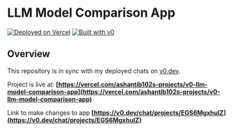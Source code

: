 # LLM Model Comparison App

[![Deployed on Vercel](https://img.shields.io/badge/Deployed%20on-Vercel-black?style=for-the-badge&logo=vercel)](https://vercel.com/ashantib102s-projects/v0-llm-model-comparison-app)
[![Built with v0](https://img.shields.io/badge/Built%20with-v0.dev-black?style=for-the-badge)](https://v0.dev/chat/projects/EGS6MgxhuIZ)

## Overview

This repository is in sync with my deployed chats on [v0.dev](https://v0.dev).

Project is live at: **[https://vercel.com/ashantib102s-projects/v0-llm-model-comparison-app](https://vercel.com/ashantib102s-projects/v0-llm-model-comparison-app)**

Link to make changes to app **[https://v0.dev/chat/projects/EGS6MgxhuIZ](https://v0.dev/chat/projects/EGS6MgxhuIZ)**

